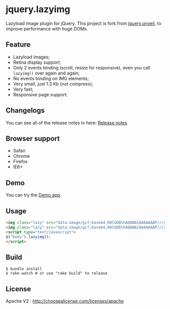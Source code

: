 jquery.lazyimg
==============

Lazyload image plugin for jQuery.
This project is fork from [jquery.unveil](https://github.com/luis-almeida/unveil), to improve performance with huge DOMs.

## Feature

- Lazyload images;
- Retina display support;
- Only 2 events binding (scroll, resize for responsive), even you call `lazyimg()` over again and again;
- No events binding on IMG elements;
- Very small, just 1.3 Kb (not compress); 
- Very fast;
- Responsive page support.

## Changelogs

You can see all of the release notes in here: [Release notes](https://github.com/huacnlee/jquery.lazyimg/releases)

## Browser support

- Safari
- Chrome
- Firefox
- IE6+

## Demo

You can try the [Demo app](http://huacnlee.github.io/jquery.lazyimg).

## Usage

```html
<img class="lazy" src="data:image/gif;base64,R0lGODlhAQABAIAAAAAAAP///yH5BAEAAAAALAAAAAABAAEAAAIBRAA7" data-src="http://foo.bar/item1.jpg" data-src-retina="http://foo.bar/item1@2x.jpg" />
<img class="lazy" src="data:image/gif;base64,R0lGODlhAQABAIAAAAAAAP///yH5BAEAAAAALAAAAAABAAEAAAIBRAA7" data-src="http://foo.bar/item2.jpg" data-src-retina="http://foo.bar/item2@2x.jpg" />
<script type="text/javascript">
$("body").lazyimg();
</script>
```

## Build

```
$ bundle install
$ rake watch # or use "rake build" to release
``` 

## License

Apache V2 : http://choosealicense.com/licenses/apache
